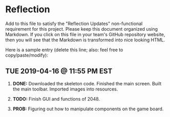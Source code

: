 # Reflection

Add to this file to satisfy the "Reflection Updates" non-functional requirement
for this project. Please keep this document organized using Markdown. If you
click on this file in your team's GitHub repository website, then you will see
that the Markdown is transformed into nice looking HTML.

Here is a sample entry (delete this line; also: feel free to copy/paste/modify):

## TUE 2019-04-16 @ 11:55 PM EST

1. **DONE:** Downloaded the skeleton code.
             Finished the main screen.
             Built the main toolbar.
             Imported images into resources.
             
2. **TODO:** Finish GUI and functions of 2048. 

3. **PROB:** Figuring out how to manipulate components on the game board.